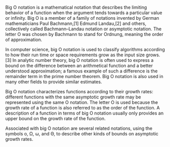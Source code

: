 Big O notation is a mathematical notation that describes the limiting behavior of a function when the argument tends towards a particular value or infinity. Big O is a member of a family of notations invented by German mathematicians Paul Bachmann,[1] Edmund Landau,[2] and others, collectively called Bachmann–Landau notation or asymptotic notation. The letter O was chosen by Bachmann to stand for Ordnung, meaning the order of approximation.

In computer science, big O notation is used to classify algorithms according to how their run time or space requirements grow as the input size grows.[3] In analytic number theory, big O notation is often used to express a bound on the difference between an arithmetical function and a better understood approximation; a famous example of such a difference is the remainder term in the prime number theorem. Big O notation is also used in many other fields to provide similar estimates.

Big O notation characterizes functions according to their growth rates: different functions with the same asymptotic growth rate may be represented using the same O notation. The letter O is used because the growth rate of a function is also referred to as the order of the function. A description of a function in terms of big O notation usually only provides an upper bound on the growth rate of the function.

Associated with big O notation are several related notations, using the symbols o, Ω, ω, and Θ, to describe other kinds of bounds on asymptotic growth rates.

